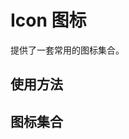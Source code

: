 # Icon 图标

提供了一套常用的图标集合。

<script>
    import AIcon from '@/components/icon/icon.vue';
    
    export default {
        components: { AIcon }
    };
</script>

## 使用方法
<AIcon name="setting" width="24" style="margin: 0 16px"></AIcon>
<AIcon name="love" width="24" color="#F78989" style="margin: 0 16px"></AIcon>

## 图标集合

<AIcon name="setting" width="24" style="margin: 0 16px"></AIcon>
<AIcon name="love" width="24" style="margin: 0 16px"></AIcon>
<AIcon name="edit" width="24" style="margin: 0 16px"></AIcon>
<AIcon name="clear" width="24" style="margin: 0 16px"></AIcon>
<AIcon name="play" width="24" style="margin: 0 16px"></AIcon>
<AIcon name="search" width="24" style="margin: 0 16px"></AIcon>
<AIcon name="download" width="24" style="margin: 0 16px"></AIcon>
